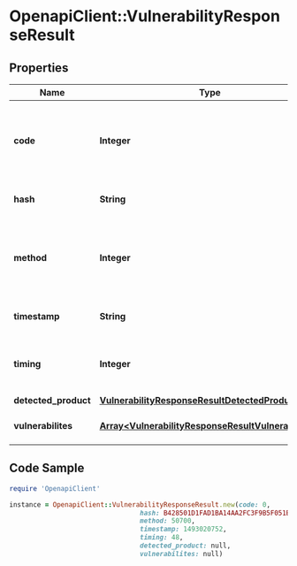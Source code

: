 # OpenapiClient::VulnerabilityResponseResult

## Properties

Name | Type | Description | Notes
------------ | ------------- | ------------- | -------------
**code** | **Integer** | The result code for vulnerability check, 0 means a successful check | [optional] 
**hash** | **String** | The file&#39;s SHA1 hash value | [optional] 
**method** | **Integer** | The method used by OESIS Framework, it should be 50700 every time. | [optional] 
**timestamp** | **String** | Timestamp of the request issued | [optional] 
**timing** | **Integer** | The vulnerability check&#39;s duration in milliseconds | [optional] 
**detected_product** | [**VulnerabilityResponseResultDetectedProduct**](VulnerabilityResponseResultDetectedProduct.md) |  | [optional] 
**vulnerabilites** | [**Array&lt;VulnerabilityResponseResultVulnerabilites&gt;**](VulnerabilityResponseResultVulnerabilites.md) | A list of specific vulnerabilities | [optional] 

## Code Sample

```ruby
require 'OpenapiClient'

instance = OpenapiClient::VulnerabilityResponseResult.new(code: 0,
                                 hash: B428501D1FAD1BA14AA2FC3F9B5F051EC8721EA2,
                                 method: 50700,
                                 timestamp: 1493020752,
                                 timing: 48,
                                 detected_product: null,
                                 vulnerabilites: null)
```


